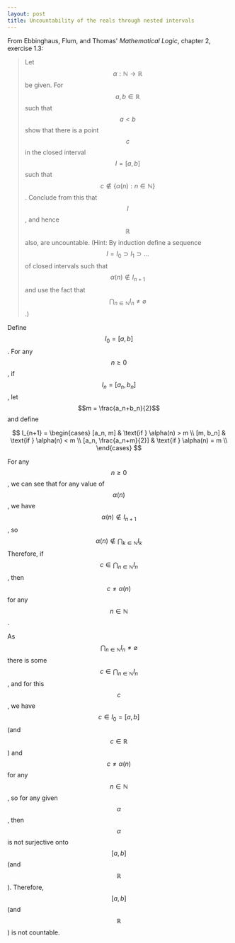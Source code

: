 ```yaml
---
layout: post
title: Uncountability of the reals through nested intervals
---
```


From Ebbinghaus, Flum, and Thomas' *Mathematical Logic*, chapter 2, exercise 1.3:

> Let $$\alpha : \mathbb{N} \to \mathbb{R}$$ be given. For $$a, b \in \mathbb{R}$$ such that 
> $$a < b$$ show that there is a point $$c$$ in the closed interval $$I = [a,b]$$ such that 
> $$c \notin \{\alpha(n) : n \in \mathbb{N}\}$$. Conclude from this that $$I$$, and hence 
> $$\mathbb{R}$$ also, are uncountable. (Hint: By induction define a sequence $$I = I_0 \supset I_1 \supset \dots $$
> of closed intervals such that $$\alpha(n) \notin I_{n+1}$$ and use the fact that 
> $$\bigcap_{n \in \mathbb{N}} I_n \ne \varnothing$$.)

Define $$I_0 = [a,b]$$. For any $$n \geq 0$$, if $$I_n = [a_n, b_n]$$, let $$m = \frac{a_n+b_n}{2}$$ and define 

$$
I_{n+1} = \begin{cases}
    [a_n, m] & \text{if } \alpha(n) > m \\
    [m, b_n] & \text{if } \alpha(n) < m \\
    [a_n, \frac{a_n+m}{2}] & \text{if } \alpha(n) = m \\
\end{cases}
$$

For any $$n \geq 0$$, we can see that for any value of $$\alpha(n)$$, we have 
$$\alpha(n) \notin I_{n+1}$$, so $$\alpha(n) \notin \bigcap_{k\in\mathbb{N}} I_k$$
Therefore, if $$c \in \bigcap_{n\in\mathbb{N}} I_n$$, then $$c \neq \alpha(n)$$ for any $$n \in \mathbb{N}$$.

As $$\bigcap_{n\in\mathbb{N}} I_n \neq \varnothing$$ there is some $$c \in \bigcap_{n\in\mathbb{N}} I_n$$, and 
for this $$c$$, we have $$c \in I_0=[a,b]$$ (and $$c \in \mathbb{R}$$) and $$c \neq \alpha(n)$$ for any $$n \in \mathbb{N}$$,
so for any given $$\alpha$$, then $$\alpha$$ is not surjective onto $$[a,b]$$ (and $$\mathbb{R}$$).
Therefore, $$[a,b]$$ (and $$\mathbb{R}$$) is not countable.
